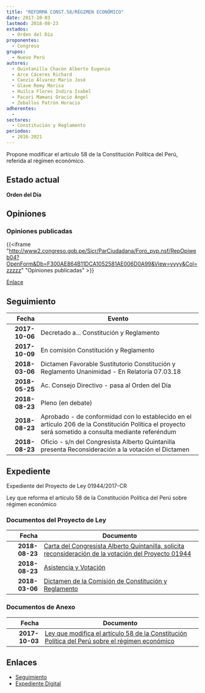 ```yaml
---
title: "REFORMA CONST.58/RÉGIMEN ECONÓMICO"
date: 2017-10-03
lastmod: 2018-08-23
estados: 
  - Orden del Día
proponentes: 
  - Congreso
grupos: 
  - Nuevo Perú
autores: 
  - Quintanilla Chacón Alberto Eugenio
  - Arce Cáceres Richard
  - Canzio Álvarez Mario José
  - Glave Remy Marisa
  - Huilca Flores Indira Isabel
  - Pacori Mamani Oracio Ángel
  - Zeballos Patrón Horacio
adherentes: 
  - 
sectores: 
  - Constitución y Reglamento
periodos: 
  - 2016-2021
---
```


Propone modificar el artículo 58 de la Constitución Política del Perú, referida al régimen económico.


## Estado actual

**Orden del Día**

## Opiniones

### Opiniones publicadas

{{<iframe "http://www2.congreso.gob.pe/Sicr/ParCiudadana/Foro_pvp.nsf/RepOpiweb04?OpenForm&Db=F300AE864B11DCA1052581AE006D0A99&View=yyyy&Col=zzzzz" "Opiniones publicadas" >}}

[Enlace](http://www2.congreso.gob.pe/Sicr/ParCiudadana/Foro_pvp.nsf/RepOpiweb04?OpenForm&Db=F300AE864B11DCA1052581AE006D0A99&View=yyyy&Col=zzzzz)

## Seguimiento

| Fecha | Evento |
|------:|--------|
| **2017-10-06** | Decretado a... Constitución y Reglamento|
| **2017-10-09** | En comisión Constitución y Reglamento|
| **2018-03-06** | Dictamen Favorable Sustitutorio Constitución y Reglamento Unanimidad - En Relatoría 07.03.18|
| **2018-05-25** | Ac. Consejo Directivo - pasa al Orden del Día|
| **2018-08-23** | Pleno (en debate)|
| **2018-08-23** | Aprobado - de conformidad con lo establecido en el artículo 206 de la Constitución Política el proyecto será sometido a consulta mediante referéndum|
| **2018-08-23** | Oficio - s/n del Congresista Alberto Quintanilla presenta Reconsideración a la votación el Dictamen|


## Expediente

Expediente del Proyecto de Ley 01944/2017-CR

Ley que reforma el artículo 58 de la Constitución Política del Perú sobre régimen económico


### Documentos del Proyecto de Ley

| Fecha | Documento |
|------:|--------|
| **2018-08-23** | [Carta del Congresista Alberto Quintanilla, solicita reconsideración de la votación del Proyecto 01944](http://www.leyes.congreso.gob.pe/Documentos/2016_2021/Oficios/Congresistas/Carta-S-N-01944.pdf) |
| **2018-08-23** | [Asistencia y Votación](http://www.leyes.congreso.gob.pe/Documentos/2016_2021/Asistencia_y_Votacion/Proyectos_de_Ley/AV0194420180823.pdf) |
| **2018-03-06** | [Dictamen de la Comisión de Constitución y Reglamento](http://www.leyes.congreso.gob.pe/Documentos/2016_2021/Dictamenes/Proyectos_de_Ley/01944DC04MAY20180306.pdf) |

### Documentos de Anexo

| Fecha | Documento |
|------:|--------|
| **2017-10-03** | [Ley que modifica el artículo 58 de la Constitución Política del Perú sobre el régimen económico](http://www.leyes.congreso.gob.pe/Documentos/2016_2021/Proyectos_de_Ley_y_de_Resoluciones_Legislativas/PL01944_20171003.pdf) |

## Enlaces 

- [Seguimiento](http://www2.congreso.gob.pe/Sicr/TraDocEstProc/CLProLey2016.nsf/f7fff46988ca05b1052578e100829cc7/fdc393d19dbd545f052581ae006c9459?OpenDocument)
- [Expediente Digital](http://www2.congreso.gob.pe/Sicr/TraDocEstProc/CLProLey2016.nsf/f7fff46988ca05b1052578e100829cc7/fdc393d19dbd545f052581ae006c9459?OpenDocument&Click=05257FB7005EB655.eb71d0cf91d8294e05256cdf006b5706/$Body/0.1C6C)
